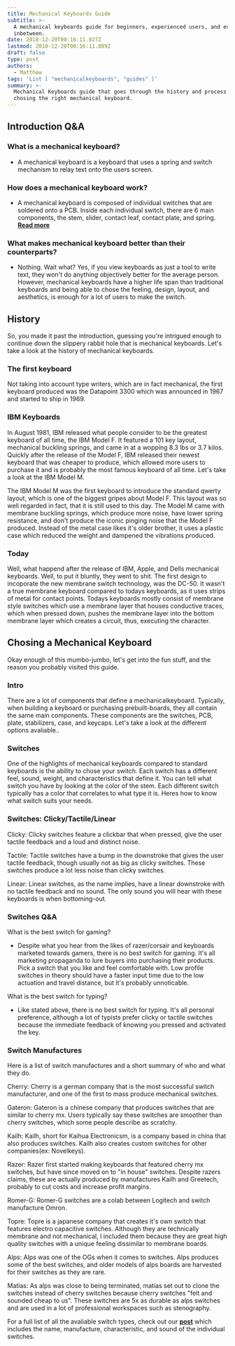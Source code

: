 ```yaml
---
title: Mechanical Keyboards Guide
subtitle: >-
  A mechanical keyboards guide for beginners, experienced users, and everyone
  inbetween.
date: 2018-12-20T00:16:11.827Z
lastmod: 2018-12-20T00:16:11.889Z
draft: false
type: post
authors:
  - Matthew
tags: 'List [ "mechanicalkeyboards", "guides" ]'
summary: >-
  Mechanical Keyboards guide that goes through the history and process of
  chosing the right mechanical keyboard.
---
```

## Introduction Q&A

### What is a mechanical keyboard? ###
* A mechanical keyboard is a keyboard that uses a spring and switch mechanism to relay text onto the users screen.

### How does a mechanical keyboard work? ###
* A mechanical keyboard is composed of individual switches that are soldered onto a PCB. Inside each individual switch, there are 6 main components, the stem, slider, contact leaf, contact plate, and spring. **[Read more](#)**

### What makes mechanical keyboard better than their counterparts? ###
* Nothing. Wait what? Yes, if you view keyboards as just a tool to write text, they won't do anything objectively better for the average person. However, mechanical keyboards have a higher life span than traditional keyboards and being able to chose the feeling, design, layout, and aesthetics, is enough for a lot of users to make the switch.

## History ##
So, you made it past the introduction, guessing you're intrigued enough to continue down the slippery rabbit hole that is mechanical keyboards. Let's take a look at the history of mechanical keyboards.

### The first keyboard ###
Not taking into account type writers, which are in fact mechanical, the first keyboard produced was the Datapoint 3300 which was announced in 1967 and started to ship in 1969.

### IBM Keyboards ###
In August 1981, IBM released what people consider to be the greatest keyboard of all time, the IBM Model F. It featured a 101 key layout, mechanical buckling springs, and came in at a wopping 8.3 lbs or 3.7 kilos. Quickly after the release of the Model F, IBM released their newest keyboard that was cheaper to produce, which allowed more users to purchase it and is probably the most famous keyboard of all time. Let's take a look at the IBM Model M. 

The IBM Model M was the first keyboard to introduce the standard qwerty layout, which is one of the biggest gripes about Model F. This layout was so well regarded in fact, that it is still used to this day. The Model M came with membrane buckling springs, which produce more noise, have lower spring resistance, and don't produce the iconic pinging noise that the Model F produced. Instead of the metal case likes it's older brother, it uses a plastic case which reduced the weight and dampened the vibrations produced.

### Today ###
Well, what happend after the release of IBM, Apple, and Dells mechanical keyboards. Well, to put it bluntly, they went to shit. The first design to incoporate the new membrane switch technology, was the DC-50. It wasn't a true membrane keyboard compared to todays keyboards, as it uses strips of metal for contact points. Todays keyboards mostly consist of membrane style switches which use a membrane layer that houses conductive traces, which when pressed down, pushes the membrane layer into the bottom membrane layer which creates a circuit, thus, executing the character.

## Chosing a Mechanical Keyboard ##
Okay enough of this mumbo-jumbo, let's get into the fun stuff, and the reason you probably visited this guide.

### Intro ###
There are a lot of components that define a mechanicalkeyboard. Typically, when building a keyboard or purchasing prebuilt-boards, they all contain the same main components. These components are the switches, PCB, plate, stabilizers, case, and keycaps. Let's take a look at the different options avaliable..

### Switches ###
One of the highlights of mechanical keyboards compared to standard keyboards is the ability to chose your switch. Each switch has a different feel, sound, weight, and characteristics that define it. You can tell what switch you have by looking at the color of the stem. Each different switch typically has a color that correlates to what type it is. Heres how to know what switch suits your needs.

### Switches: Clicky/Tactile/Linear ###

Clicky: 
Clicky switches feature a clickbar that when pressed, give the user tactile feedback and a loud and distinct noise.

Tactile:
Tactile switches have a bump in the downstroke that gives the user tactile feedback, though usually not as big as clicky switches. These switches produce a lot less noise than clicky switches.

Linear:
Linear switches, as the name implies, have a linear downstroke with no tactile feedback and no sound. The only sound you will hear with these keyboards is when bottoming-out.

### Switches Q&A ###

What is the best switch for gaming?

* Despite what you hear from the likes of razer/corsair and keyboards marketed towards gamers, there is no best switch for gaming. It's all marketing propaganda to lure buyers into purchasing their products. Pick a switch that you like and feel comfortable with. Low profile switches in theory should have a faster input time due to the low actuation and travel distance, but it's probably unnoticable.

What is the best switch for typing?

* Like stated above, there is no best switch for typing. It's all personal preference, although a lot of typists prefer clicky or tactile switches because the immediate feedback of knowing you pressed and activated the key.

### Switch Manufactures
Here is a list of switch manufactures and a short summary of who and what they do.

Cherry:
Cherry is a german company that is the most successful switch manufacturer, and one of the first to mass produce mechanical switches.

Gateron: Gateron is a chinese company that produces switches that are similar to cherry mx. Users typically say these switches are smoother than cherry switches, which some people describe as scratchy.

Kailh: Kailh, short for Kaihua Electronicsm, is a company based in china that also produces switches. Kailh also creates custom switches for other companies(ex: Novelkeys).

Razer: Razer first started making keyboards that featured cherry mx switches, but have since moved on to "in house" switches. Despite razers claims, these are actually produced by manufactures Kailh and Greetech, probably to cut costs and increase profit margins.

Romer-G: Romer-G switches are a colab between Logitech and switch manufacture Omron.

Topre: Topre is a japanese company that creates it's own switch that features electro capacitive switches. Although they are technically membrane and not mechanical, I included them because they are great high quality switches with a unique feeling dissimilar to membrane boards.

Alps: Alps was one of the OGs when it comes to switches. Alps produces some of the best switches, and older models of alps boards are harvested for their switches as they are rare.

Matias: As alps was close to being terminated, matias set out to clone the switches instead of cherry switches because cherry switches "felt and sounded cheap to us". These switches are 5x as durable as alps switches and are used in a lot of professional workspaces such as stenography.

For a full list of all the avaliable switch types, check out our **[post](#)** which includes the name, manufacture, characteristic, and sound of the individual switches.
